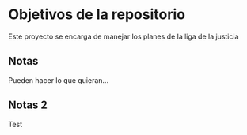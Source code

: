 # Objetivos de la repositorio

Este proyecto se encarga de manejar los planes de la liga de la justicia


## Notas
Pueden hacer lo que quieran...


## Notas 2 
Test
